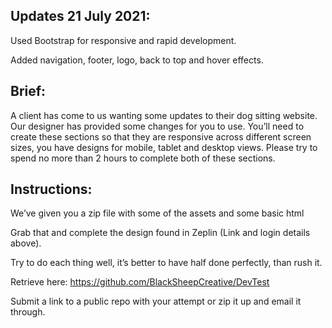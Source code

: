 ## Updates 21 July 2021:

Used Bootstrap for responsive and rapid development.

Added navigation, footer, logo, back to top and hover effects.

## Brief:

A client has come to us wanting some updates to their dog sitting website. Our designer has provided some changes for you to use. You’ll need to create these sections so that they are responsive across different screen sizes, you have designs for mobile, tablet and desktop views. 
Please try to spend no more than 2 hours to complete both of these sections.

 

## Instructions:

We’ve given you a zip file with some of the assets and some basic html

Grab that and complete the design found in Zeplin (Link and login details above).

Try to do each thing well, it’s better to have half done perfectly, than rush it.



Retrieve here: https://github.com/BlackSheepCreative/DevTest


Submit a link to a public repo with your attempt or zip it up and email it through.
